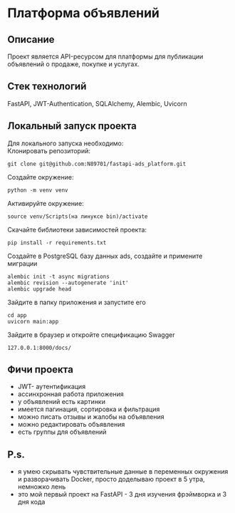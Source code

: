 # Платформа объявлений

## Описание  
Проект является API-ресурсом для платформы для публикации объявлений о продаже, покупке и услугах.

## Стек технологий
FastAPI, JWT-Authentication, SQLAlchemy, Alembic, Uvicorn

## Локальный запуск проекта  
Для локального запуска необходимо:  
Клонировать репозиторий:  
```
git clone git@github.com:N89701/fastapi-ads_platform.git
```
Создайте окружение:
```
python -m venv venv
```
Активируйте окружение:
```
source venv/Scripts(на линуксе bin)/activate
```
Скачайте библиотеки зависимостей проекта:
```
pip install -r requirements.txt
```
Создайте в PostgreSQL базу данных ads, создайте и примените миграции 
```
alembic init -t async migrations
alembic revision --autogenerate 'init'
alembic upgrade head
```
Зайдите в папку приложения и запустите его
```
cd app
uvicorn main:app
```
Зайдите в браузер и откройте спецификацию Swagger
```
127.0.0.1:8000/docs/
```

## Фичи проекта
- JWT- аутентификация
- ассинхронная работа приложения
- у объявлений есть картинки
- имеется пагинация, сортировка и фильтрация
- можно писать отзывы и жалобы на объявления
- можно редактировать объявления
- есть группы для объявлений


## P.s.
- я умею скрывать чувствительные данные в переменных окружения и разворачивать Docker, просто доделываю проект в 5 утра, немножко лень
- это мой первый проект на FastAPI - 3 дня изучения фрэймворка и 3 дня кода